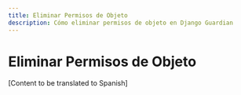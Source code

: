 ```yaml
---
title: Eliminar Permisos de Objeto
description: Cómo eliminar permisos de objeto en Django Guardian
---
```


# Eliminar Permisos de Objeto

[Content to be translated to Spanish]

<!-- This page content will be translated from the main English userguide/remove.md -->
